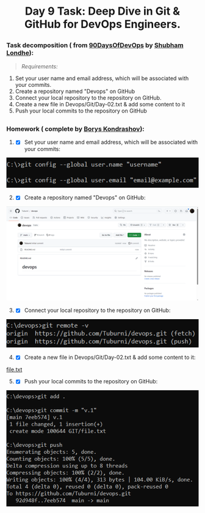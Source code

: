 # <p align="center"> Day 9 Task: Deep Dive in Git & GitHub for DevOps Engineers. </p>

### Task decomposition ( from [90DaysOfDevOps](https://github.com/LondheShubham153/90DaysOfDevOps/blob/master/2023/day09/tasks.md) by [Shubham Londhe](https://github.com/LondheShubham153)):
> *Requirements:*
1. Set your user name and email address, which will be associated with your commits.
2. Create a repository named "Devops" on GitHub
3. Connect your local repository to the repository on GitHub.
4. Create a new file in Devops/Git/Day-02.txt & add some content to it
5. Push your local commits to the repository on GitHub

##
    
### Homework ( complete by [Borys Kondrashov](https://github.com/Tuburni)):

1. - [X] Set your user name and email address, which will be associated with your commits:

<p align="center">
      <img src="https://github.com/Tuburni/HomeTask_90DaysOfDevOps/blob/main/day09/Materials/git%20config.png" width="726">
</p>

2. - [X] Create a repository named "Devops" on GitHub:

<p align="center">
      <img src="https://github.com/Tuburni/HomeTask_90DaysOfDevOps/blob/main/day09/Materials/devops.png" width="726">
</p>

3. - [X] Connect your local repository to the repository on GitHub:

<p align="center">
      <img src="https://github.com/Tuburni/HomeTask_90DaysOfDevOps/blob/main/day09/Materials/git%20remote.png" width="726">
</p>

4. - [X] Create a new file in Devops/Git/Day-02.txt & add some content to it:

[file.txt](https://github.com/Tuburni/devops/blob/main/GIT/file.txt)

5. - [X] Push your local commits to the repository on GitHub:

<p align="center">
      <img src="https://github.com/Tuburni/HomeTask_90DaysOfDevOps/blob/main/day09/Materials/git%20push.png" width="726">
</p>